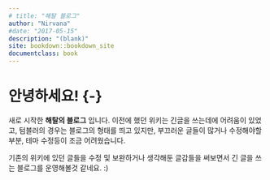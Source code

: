 ```yaml
--- 
# title: "해탈 블로그"
author: "Nirvana"
#date: "2017-05-15"
description: "(blank)"
site: bookdown::bookdown_site
documentclass: book
---
```


# 안녕하세요! {-}

새로 시작한 __해탈의 블로그__ 입니다. 이전에 했던 위키는 긴글을 쓰는데에 어려움이 있었고, 텀블러의 경우는 블로그의 형태를 띄고 있지만, 부끄러운 글들이 많거나 수정해야할 부분, 테마 수정등이 조금 어려웠습니다.

기존의 위키에 있던 글들을 수정 및 보완하거나 생각해둔 글감들을 써보면서 긴 글을 쓰는 블로그를 운영해볼것 같네요. :)
